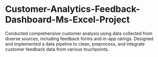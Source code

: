 # Customer-Analytics-Feedback-Dashboard-Ms-Excel-Project
Conducted comprehensive customer analysis using data collected from diverse sources, including feedback forms and in-app ratings. Designed and implemented a data pipeline to clean, preprocess, and integrate customer feedback data from various touchpoints. 
